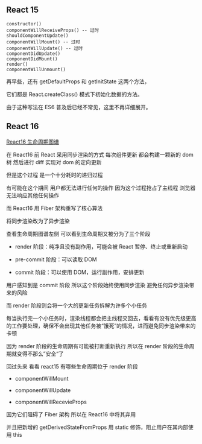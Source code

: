 ## React 15

```
constructor()
componentWillReceiveProps() -- 过时
shouldComponentUpdate()
componentWillMount() -- 过时
componentWillUpdate() -- 过时
componentDidUpdate()
componentDidMount()
render()
componentWillUnmount()
```

再早些，还有 getDefaultProps 和 getInitState 这两个方法，

它们都是 React.createClass() 模式下初始化数据的方法。

由于这种写法在 ES6 普及后已经不常见，这里不再详细展开。

## React 16

[React16 生命周期图谱](https://projects.wojtekmaj.pl/react-lifecycle-methods-diagram/)

在 React16 前 React 采用同步渲染的方式 每次组件更新 都会构建一颗新的 dom 树 然后进行 diff 实现对 dom 的定向更新

但是这个过程 是一个十分耗时的递归过程

有可能在这个期间 用户都无法进行任何的操作 因为这个过程抢占了主线程 浏览器无法响应其他任何操作

而 React16 用 Fiber 架构重写了核心算法

将同步渲染改为了异步渲染

查看生命周期图谱左侧 可以看到生命周期又被分为了三个阶段

- render 阶段：纯净且没有副作用，可能会被 React 暂停、终止或重新启动

- pre-commit 阶段：可以读取 DOM

- commit 阶段：可以使用 DOM，运行副作用，安排更新

用户感知到是 commit 阶段 所以这个阶段始终使用同步渲染 避免任何异步渲染带来的风险

而 render 阶段则会将一个大的更新任务拆解为许多个小任务

每当执行完一个小任务时，渲染线程都会把主线程交回去，看看有没有优先级更高的工作要处理，确保不会出现其他任务被“饿死”的情况，进而避免同步渲染带来的卡顿

因为 render 阶段的生命周期有可能被打断重新执行 所以在 render 阶段的生命周期就变得不那么”安全“了

回过头来 看看 react15 有哪些生命周期位于 render 阶段

- componentWillMount

- componentWillUpdate

- componentWillRecevieProps

因为它们阻碍了 Fiber 架构 所以在 React16 中将其弃用

并且把新增的 getDerivedStateFromProps 用 static 修饰，阻止用户在其内部使用 this
